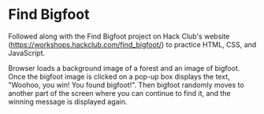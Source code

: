 # Find Bigfoot

Followed along with the Find Bigfoot project on Hack Club's website (https://workshops.hackclub.com/find_bigfoot/) to practice HTML, CSS, and JavaScript.

Browser loads a background image of a forest and an image of bigfoot. Once the bigfoot image is clicked on a pop-up box displays the text, "Woohoo, you win! You found bigfoot!". Then bigfoot randomly moves to another part of the screen where you can continue to find it, and the winning message is displayed again.

